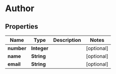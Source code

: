 

# Author


## Properties

| Name | Type | Description | Notes |
|------------ | ------------- | ------------- | -------------|
|**number** | **Integer** |  |  [optional] |
|**name** | **String** |  |  [optional] |
|**email** | **String** |  |  [optional] |



